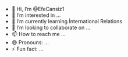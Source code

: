 - 👋 Hi, I’m @EfeCansiz1
- 👀 I’m interested in ...
- 🌱 I’m currently learning İnternational Relations
- 💞️ I’m looking to collaborate on ...
- 📫 How to reach me ...
- 😄 Pronouns: ...
- ⚡ Fun fact: ...

<!---
EfeCansiz1/EfeCansiz1 is a ✨ special ✨ repository because its `README.md` (this file) appears on your GitHub profile.
You can click the Preview link to take a look at your changes.
--->
